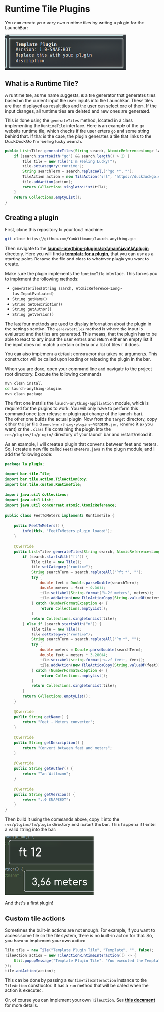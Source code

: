 # Runtime Tile Plugins

You can create your very own runtime tiles by writing a plugin for the LaunchBar:

![Template Plugin in settings](img/teplatePluginSettings.png)

## What is a Runtime Tile?

A runtime tile, as the name suggests, is a tile generator that generates tiles based on the current input the user
inputs into the LaunchBar. These tiles are then displayed as result tiles and the user can select one of them. If the
input changes, all runtime tiles are deleted and new ones are generated.

This is done using the `generateTiles` method, located in a class implementing the `RuntimeTile` interface. Here is an
example of the go website runtime tile, which checks if the user enters `go` and some string behind that. If that is the
case, the plugin generates a tile that links to the DuckDuckGo I'm feeling lucky search.

```java
public List<Tile> generateTiles(String search, AtomicReference<Long> lastInputEvaluated) {
    if (search.startsWith("go") && search.length() > 2) {
        Tile tile = new Tile("I'm Feeling Lucky!");
        tile.setCategory("runtime");
        String searchTerm = search.replaceAll("^go *", "");
        TileAction action = new TileAction("url", "https://duckduckgo.com/?q=!ducky+" + Util.urlEncode(searchTerm));
        tile.addAction(action);
        return Collections.singletonList(tile);
    }
    return Collections.emptyList();
}
```

## Creating a plugin

First, clone this repository to your local machine:

```bash
git clone https://github.com/YanWittmann/launch-anything.git
```

Then navigate to the
**[launch-anything-plugins\src\main\java\la\plugin](../launch-anything-plugins/src/main/java/la/plugin)** directory.
Here you will find a
**[template for a plugin](../launch-anything-plugins/src/main/java/la/plugin/RuntimeTilePlugin.java)**, that you can use
as a starting point. Rename the file and class to whatever plugin you want to create.

Make sure the plugin implements the `RuntimeTile` interface. This forces you to implement the following methods:

- `generateTiles(String search, AtomicReference<Long> lastInputEvaluated)`
- `String getName()`
- `String getDescription()`
- `String getAuthor()`
- `String getVersion()`

The last four methods are used to display information about the plugin in the settings section. The `generateTiles`
method is where the input is evaluated and the tiles are generated. This means, that the plugin has to be able to react
to any input the user enters and return either an empty list if the input does not match a certain criteria or a list of
tiles if it does.

You can also implement a default constructor that takes no arguments. This constructor will be called upon loading or
reloading the plugin in the bar.

When you are done, open your command line and navigate to the project root directory. Execute the following commands:

```bash
mvn clean install
cd launch-anything-plugins
mvn clean package
```

The first one installs the `launch-anything-application` module, which is required for the plugins to work. You will
only have to perform this command once (per release or plugin api change of the launch-bar).  
The other one builds the actual plugin. Now from the `target` directory, copy either the jar file
(`launch-anything-plugins-VERSION.jar`, rename it as you want) or the `.class`  file containing the plugin into the
`res/plugins/la/plugin/` directory of your launch bar and restart/reload it.

As an example, I will create a plugin that converts between feet and meters.  
So, I create a new file called `FeetToMeters.java` in the plugin module, and I add the following code:

```java
package la.plugin;

import bar.tile.Tile;
import bar.tile.action.TileActionCopy;
import bar.tile.custom.RuntimeTile;

import java.util.Collections;
import java.util.List;
import java.util.concurrent.atomic.AtomicReference;

public class FeetToMeters implements RuntimeTile {

    public FeetToMeters() {
        info(this, "FeetToMeters plugin loaded");
    }

    @Override
    public List<Tile> generateTiles(String search, AtomicReference<Long> lastInputEvaluated) {
        if (search.startsWith("ft")) {
            Tile tile = new Tile();
            tile.setCategory("runtime");
            String searchTerm = search.replaceAll("^ft *", "");
            try {
                double feet = Double.parseDouble(searchTerm);
                double meters = feet * 0.3048;
                tile.setLabel(String.format("%.2f meters", meters));
                tile.addAction(new TileActionCopy(String.valueOf(meters)));
            } catch (NumberFormatException e) {
                return Collections.emptyList();
            }
            return Collections.singletonList(tile);
        } else if (search.startsWith("m")) {
            Tile tile = new Tile();
            tile.setCategory("runtime");
            String searchTerm = search.replaceAll("^m *", "");
            try {
                double meters = Double.parseDouble(searchTerm);
                double feet = meters * 3.28084;
                tile.setLabel(String.format("%.2f feet", feet));
                tile.addAction(new TileActionCopy(String.valueOf(feet)));
            } catch (NumberFormatException e) {
                return Collections.emptyList();
            }
            return Collections.singletonList(tile);
        }
        return Collections.emptyList();
    }

    @Override
    public String getName() {
        return "Feet - Meters converter";
    }

    @Override
    public String getDescription() {
        return "Convert between feet and meters";
    }

    @Override
    public String getAuthor() {
        return "Yan Wittmann";
    }

    @Override
    public String getVersion() {
        return "1.0-SNAPSHOT";
    }
}
```

Then build it using the commands above, copy it into the `res/plugins/la/plugin` directory and restart the bar.
This happens if I enter a valid string into the bar:

![Feet to Meters in bar](img/feetToMetersPlugin.png)

And that's a first plugin!

## Custom tile actions

Sometimes the built-in actions are not enough. For example, if you want to access some file on the file system, there is
no built-in action for that. So, you have to implement your own action:

```java
Tile tile = new Tile("Template Plugin Tile", "Template", "", false);
TileAction action = new TileActionRuntimeInteraction(() -> {
    Util.popupMessage("Template Plugin Tile", "You executed the Template Plugin Tile!");
});
tile.addAction(action);
```

This can be done by passing a `RuntimeTileInteraction` instance to the `TileAction` constructor. It has a `run` method
that will be called when the action is executed.

Or, of course you can implement your own `TileAction`. See **[this document](tile-action-plugins.md)** for more details.
